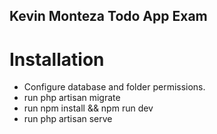## Kevin Monteza Todo App Exam

# Installation

- Configure database and folder permissions.
- run php artisan migrate
- run npm install && npm run dev 
- run php artisan serve
